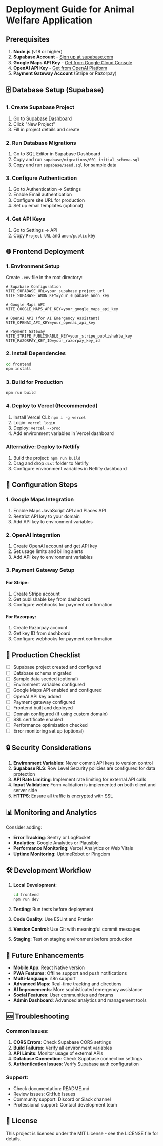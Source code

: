 # Deployment Guide for Animal Welfare Application

## Prerequisites

1. **Node.js** (v18 or higher)
2. **Supabase Account** - [Sign up at supabase.com](https://supabase.com)
3. **Google Maps API Key** - [Get from Google Cloud Console](https://console.cloud.google.com)
4. **OpenAI API Key** - [Get from OpenAI Platform](https://platform.openai.com)
5. **Payment Gateway Account** (Stripe or Razorpay)

## 🗄️ Database Setup (Supabase)

### 1. Create Supabase Project

1. Go to [Supabase Dashboard](https://app.supabase.com)
2. Click "New Project"
3. Fill in project details and create

### 2. Run Database Migrations

1. Go to SQL Editor in Supabase Dashboard
2. Copy and run `supabase/migrations/001_initial_schema.sql`
3. Copy and run `supabase/seed.sql` for sample data

### 3. Configure Authentication

1. Go to Authentication → Settings
2. Enable Email authentication
3. Configure site URL for production
4. Set up email templates (optional)

### 4. Get API Keys

1. Go to Settings → API
2. Copy `Project URL` and `anon/public` key

## 🌐 Frontend Deployment

### 1. Environment Setup

Create `.env` file in the root directory:

```env
# Supabase Configuration
VITE_SUPABASE_URL=your_supabase_project_url
VITE_SUPABASE_ANON_KEY=your_supabase_anon_key

# Google Maps API
VITE_GOOGLE_MAPS_API_KEY=your_google_maps_api_key

# OpenAI API (for AI Emergency Assistant)
VITE_OPENAI_API_KEY=your_openai_api_key

# Payment Gateway
VITE_STRIPE_PUBLISHABLE_KEY=your_stripe_publishable_key
VITE_RAZORPAY_KEY_ID=your_razorpay_key_id
```

### 2. Install Dependencies

```bash
cd frontend
npm install
```

### 3. Build for Production

```bash
npm run build
```

### 4. Deploy to Vercel (Recommended)

1. Install Vercel CLI: `npm i -g vercel`
2. Login: `vercel login`
3. Deploy: `vercel --prod`
4. Add environment variables in Vercel dashboard

### Alternative: Deploy to Netlify

1. Build the project: `npm run build`
2. Drag and drop `dist` folder to Netlify
3. Configure environment variables in Netlify dashboard

## 🔧 Configuration Steps

### 1. Google Maps Integration

1. Enable Maps JavaScript API and Places API
2. Restrict API key to your domain
3. Add API key to environment variables

### 2. OpenAI Integration

1. Create OpenAI account and get API key
2. Set usage limits and billing alerts
3. Add API key to environment variables

### 3. Payment Gateway Setup

#### For Stripe:
1. Create Stripe account
2. Get publishable key from dashboard
3. Configure webhooks for payment confirmation

#### For Razorpay:
1. Create Razorpay account
2. Get key ID from dashboard
3. Configure webhooks for payment confirmation

## 🚀 Production Checklist

- [ ] Supabase project created and configured
- [ ] Database schema migrated
- [ ] Sample data seeded (optional)
- [ ] Environment variables configured
- [ ] Google Maps API enabled and configured
- [ ] OpenAI API key added
- [ ] Payment gateway configured
- [ ] Frontend built and deployed
- [ ] Domain configured (if using custom domain)
- [ ] SSL certificate enabled
- [ ] Performance optimization checked
- [ ] Error monitoring set up (optional)

## 🔒 Security Considerations

1. **Environment Variables**: Never commit API keys to version control
2. **Supabase RLS**: Row Level Security policies are configured for data protection
3. **API Rate Limiting**: Implement rate limiting for external API calls
4. **Input Validation**: Form validation is implemented on both client and server side
5. **HTTPS**: Ensure all traffic is encrypted with SSL

## 📊 Monitoring and Analytics

Consider adding:
- **Error Tracking**: Sentry or LogRocket
- **Analytics**: Google Analytics or Plausible
- **Performance Monitoring**: Vercel Analytics or Web Vitals
- **Uptime Monitoring**: UptimeRobot or Pingdom

## 🛠️ Development Workflow

1. **Local Development**:
   ```bash
   cd frontend
   npm run dev
   ```

2. **Testing**: Run tests before deployment
3. **Code Quality**: Use ESLint and Prettier
4. **Version Control**: Use Git with meaningful commit messages
5. **Staging**: Test on staging environment before production

## 📱 Future Enhancements

- **Mobile App**: React Native version
- **PWA Features**: Offline support and push notifications
- **Multi-language**: i18n support
- **Advanced Maps**: Real-time tracking and directions
- **AI Improvements**: More sophisticated emergency assistance
- **Social Features**: User communities and forums
- **Admin Dashboard**: Advanced analytics and management tools

## 🆘 Troubleshooting

### Common Issues:

1. **CORS Errors**: Check Supabase CORS settings
2. **Build Failures**: Verify all environment variables
3. **API Limits**: Monitor usage of external APIs
4. **Database Connection**: Check Supabase connection settings
5. **Authentication Issues**: Verify Supabase auth configuration

### Support:

- Check documentation: README.md
- Review issues: GitHub Issues
- Community support: Discord or Slack channel
- Professional support: Contact development team

## 📝 License

This project is licensed under the MIT License - see the LICENSE file for details.
